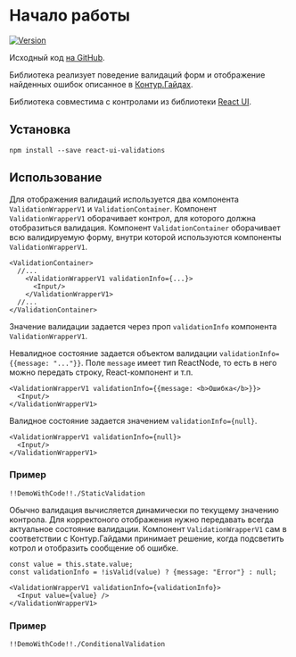# Начало работы

[![Version](https://img.shields.io/badge/npm-${process.env.libraryVersionEscaped}-orange.svg?style=flat-square)](https://www.npmjs.com/package/react-ui-validations)

Исходный код [на GitHub](https://github.com/skbkontur/retail-ui/tree/master/packages/react-ui-validations).

Библиотека реализует поведение валидаций форм и отображение найденных ошибок описанное в [Контур.Гайдах](https://guides.kontur.ru/principles/validation/).

Библиотека совместима с контролами из библиотеки [React UI](https://tech.skbkontur.ru/react-ui/).

## Установка

    npm install --save react-ui-validations

## Использование

Для отображения валидаций используется два компонента `ValidationWrapperV1` и `ValidationContainer`.
Компонент `ValidationWrapperV1` оборачивает контрол, для которого должна отобразиться валидация.
Компонент `ValidationContainer` оборачивает всю валидируемую форму, внутри которой используются компоненты `ValidationWrapperV1`.

    <ValidationContainer>
      //...
        <ValidationWrapperV1 validationInfo={...}>
          <Input/>
        </ValidationWrapperV1>
      //...
    </ValidationContainer>

Значение валидации задается через проп `validationInfo` компонента `ValidationWrapperV1`.

Невалидное состояние задается объектом валидации `validationInfo={{message: "..."}}`.
Поле `message` имеет тип ReactNode, то есть в него можно передать строку, React-компонент и т.п.

    <ValidationWrapperV1 validationInfo={{message: <b>Ошибка</b>}}>
      <Input/>
    </ValidationWrapperV1>

Валидное состояние задается значением `validationInfo={null}`.

    <ValidationWrapperV1 validationInfo={null}>
      <Input/>
    </ValidationWrapperV1>

### Пример

    !!DemoWithCode!!./StaticValidation

Обычно валидация вычисляется динамически по текущему значению контрола.
Для корректоного отображения нужно передавать всегда актуальное состояние валидации.
Компонент `ValidationWrapperV1` сам в соответствии с Контур.Гайдами принимает решение, когда подсветить котрол и отобразить сообщение об ошибке.

    const value = this.state.value;
    const validationInfo = !isValid(value) ? {message: "Error"} : null;

    <ValidationWrapperV1 validationInfo={validationInfo}>
      <Input value={value} />
    </ValidationWrapperV1>

### Пример

    !!DemoWithCode!!./ConditionalValidation
